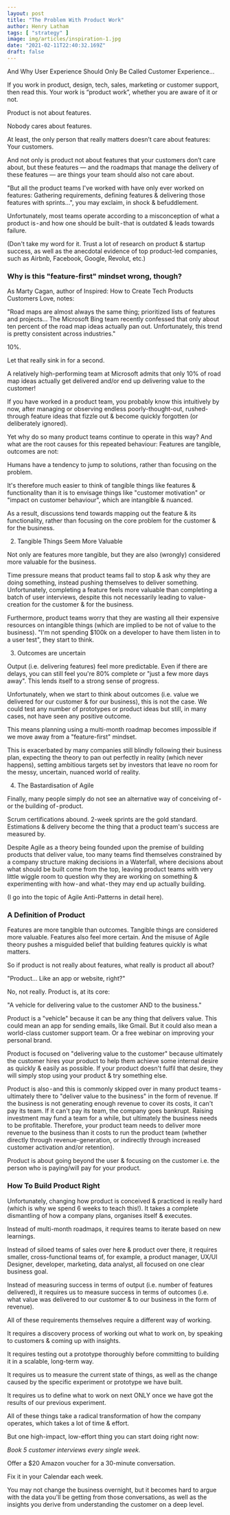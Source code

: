 ```yaml
---
layout: post
title: "The Problem With Product Work"
author: Henry Latham
tags: [ "strategy" ]
image: img/articles/inspiration-1.jpg
date: "2021-02-11T22:40:32.169Z"
draft: false
---
```


And Why User Experience Should Only Be Called Customer Experience...

If you work in product, design, tech, sales, marketing or customer support, then read this. Your work is “product work”, whether you are aware of it or not.

Product is not about features.

Nobody cares about features.

At least, the only person that really matters doesn’t care about features: Your customers.

And not only is product not about features that your customers don’t care about, but these features — and the roadmaps that manage the delivery of these features — are things your team should also not care about.

"But all the product teams I've worked with have only ever worked on features: Gathering requirements, defining features & delivering those features with sprints…", you may exclaim, in shock & befuddlement.

Unfortunately, most teams operate according to a misconception of what a product is - and how one should be built - that is outdated & leads towards failure.

(Don't take my word for it. Trust a lot of research on product & startup success, as well as the anecdotal evidence of top product-led companies, such as Airbnb, Facebook, Google, Revolut, etc.)

### Why is this "feature-first" mindset wrong, though?

As Marty Cagan, author of Inspired: How to Create Tech Products Customers Love, notes:

"Road maps are almost always the same thing; prioritized lists of features and projects… The Microsoft Bing team recently confessed that only about ten percent of the road map ideas actually pan out. Unfortunately, this trend is pretty consistent across industries."

10%.

Let that really sink in for a second.

A relatively high-performing team at Microsoft admits that only 10% of road map ideas actually get delivered and/or end up delivering value to the customer!

If you have worked in a product team, you probably know this intuitively by now, after managing or observing endless poorly-thought-out, rushed-through feature ideas that fizzle out & become quickly forgotten (or deliberately ignored).

Yet why do so many product teams continue to operate in this way? And what are the root causes for this repeated behaviour:
Features are tangible, outcomes are not:

Humans have a tendency to jump to solutions, rather than focusing on the problem.

It's therefore much easier to think of tangible things like features & functionality than it is to envisage things like "customer motivation" or "impact on customer behaviour", which are intangible & nuanced.

As a result, discussions tend towards mapping out the feature & its functionality, rather than focusing on the core problem for the customer & for the business.

2. Tangible Things Seem More Valuable

Not only are features more tangible, but they are also (wrongly) considered more valuable for the business.

Time pressure means that product teams fail to stop & ask why they are doing something, instead pushing themselves to deliver something. Unfortunately, completing a feature feels more valuable than completing a batch of user interviews, despite this not necessarily leading to value-creation for the customer & for the business.

Furthermore, product teams worry that they are wasting all their expensive resources on intangible things (which are implied to be not of value to the business). "I'm not spending $100k on a developer to have them listen in to a user test", they start to think.

3. Outcomes are uncertain

Output (i.e. delivering features) feel more predictable. Even if there are delays, you can still feel you're 80% complete or "just a few more days away". This lends itself to a strong sense of progress.

Unfortunately, when we start to think about outcomes (i.e. value we delivered for our customer & for our business), this is not the case. We could test any number of prototypes or product ideas but still, in many cases, not have seen any positive outcome.

This means planning using a multi-month roadmap becomes impossible if we move away from a "feature-first" mindset.

This is exacerbated by many companies still blindly following their business plan, expecting the theory to pan out perfectly in reality (which never happens), setting ambitious targets set by investors that leave no room for the messy, uncertain, nuanced world of reality.

4. The Bastardisation of Agile

Finally, many people simply do not see an alternative way of conceiving of - or the building of - product.

Scrum certifications abound. 2-week sprints are the gold standard. Estimations & delivery become the thing that a product team's success are measured by.

Despite Agile as a theory being founded upon the premise of building products that deliver value, too many teams find themselves constrained by a company structure making decisions in a Waterfall, where decisions about what should be built come from the top, leaving product teams with very little wiggle room to question why they are working on something & experimenting with how - and what - they may end up actually building.

(I go into the topic of Agile Anti-Patterns in detail here).

### A Definition of Product

Features are more tangible than outcomes. Tangible things are considered more valuable. Features also feel more certain. And the misuse of Agile theory pushes a misguided belief that building features quickly is what matters.

So if product is not really about features, what really is product all about?

"Product… Like an app or website, right?"

No, not really. Product is, at its core:

"A vehicle for delivering value to the customer AND to the business."

Product is a "vehicle" because it can be any thing that delivers value. This could mean an app for sending emails, like Gmail. But it could also mean a world-class customer support team. Or a free webinar on improving your personal brand.

Product is focused on "delivering value to the customer" because ultimately the customer hires your product to help them achieve some internal desire as quickly & easily as possible. If your product doesn't fulfil that desire, they will simply stop using your product & try something else.

Product is also - and this is commonly skipped over in many product teams - ultimately there to "deliver value to the business" in the form of revenue. If the business is not generating enough revenue to cover its costs, it can't pay its team. If it can't pay its team, the company goes bankrupt. Raising investment may fund a team for a while, but ultimately the business needs to be profitable. Therefore, your product team needs to deliver more revenue to the business than it costs to run the product team (whether directly through revenue-generation, or indirectly through increased customer activation and/or retention).

Product is about going beyond the user & focusing on the customer i.e. the person who is paying/will pay for your product.

### How To Build Product Right

Unfortunately, changing how product is conceived & practiced is really hard (which is why we spend 6 weeks to teach this!).
It takes a complete dismantling of how a company plans, organises itself & executes.

Instead of multi-month roadmaps, it requires teams to iterate based on new learnings.

Instead of siloed teams of sales over here & product over there, it requires smaller, cross-functional teams of, for example, a product manager, UX/UI Designer, developer, marketing, data analyst, all focused on one clear business goal.

Instead of measuring success in terms of output (i.e. number of features delivered), it requires us to measure success in terms of outcomes (i.e. what value was delivered to our customer & to our business in the form of revenue).

All of these requirements themselves require a different way of working.

It requires a discovery process of working out what to work on, by speaking to customers & coming up with insights.

It requires testing out a prototype thoroughly before committing to building it in a scalable, long-term way.

It requires us to measure the current state of things, as well as the change caused by the specific experiment or prototype we have built.

It requires us to define what to work on next ONLY once we have got the results of our previous experiment.

All of these things take a radical transformation of how the company operates, which takes a lot of time & effort.

But one high-impact, low-effort thing you can start doing right now:

*Book 5 customer interviews every single week.*

Offer a $20 Amazon voucher for a 30-minute conversation.

Fix it in your Calendar each week.

You may not change the business overnight, but it becomes hard to argue with the data you'll be getting from those conversations, as well as the insights you derive from understanding the customer on a deep level.
